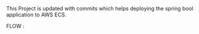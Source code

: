 This Project is updated with commits which helps deploying the spring bool application to AWS ECS.

FLOW :


 
